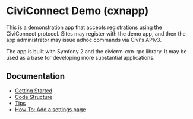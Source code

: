 # CiviConnect Demo (cxnapp)

This is a demonstration app that accepts registrations using the CiviConnect
protocol.  Sites may register with the demo app, and then the app
administrator may issue adhoc commands via Civi's APIv3.

The app is built with Symfony 2 and the civicrm-cxn-rpc library. It may be
used as a base for developing more substantial applications.

## Documentation

 * [Getting Started](doc/tutorial.md)
 * [Code Structure](doc/structure.md)
 * [Tips](doc/tips.md)
 * [How To: Add a settings page](doc/settings-page.md)
